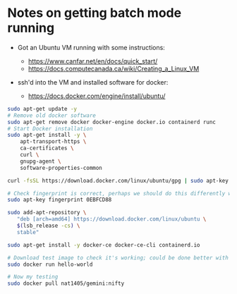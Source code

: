 # Notes on getting batch mode running

- Got an Ubuntu VM running with some instructions:
	- https://www.canfar.net/en/docs/quick_start/
	- https://docs.computecanada.ca/wiki/Creating_a_Linux_VM

- ssh'd into the VM and installed software for docker:
	- https://docs.docker.com/engine/install/ubuntu/

```bash
sudo apt-get update -y
# Remove old docker software
sudo apt-get remove docker docker-engine docker.io containerd runc
# Start Docker installation
sudo apt-get install -y \
    apt-transport-https \
    ca-certificates \
    curl \
    gnupg-agent \
    software-properties-common

curl -fsSL https://download.docker.com/linux/ubuntu/gpg | sudo apt-key add -

# Check fingerprint is correct, perhaps we should do this differently with grep or something...
sudo apt-key fingerprint 0EBFCD88

sudo add-apt-repository \
   "deb [arch=amd64] https://download.docker.com/linux/ubuntu \
   $(lsb_release -cs) \
   stable"

sudo apt-get install -y docker-ce docker-ce-cli containerd.io

# Download test image to check it's working; could be done better with grep or something...
sudo docker run hello-world

# Now my testing
sudo docker pull nat1405/gemini:nifty
```